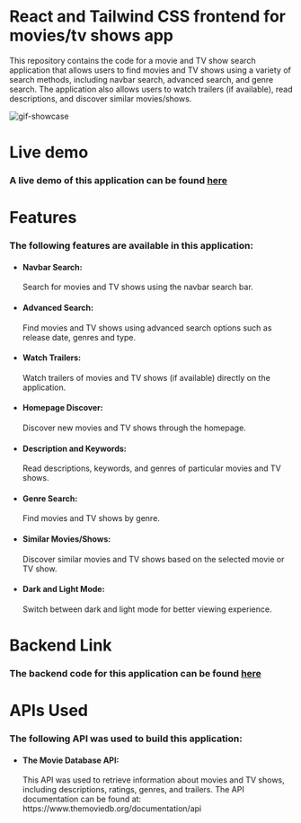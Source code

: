# React and Tailwind CSS frontend for movies/tv shows app
This repository contains the code for a movie and TV show search application that allows users to find movies and TV shows using a variety of search methods, including navbar search, advanced search, and genre search. The application also allows users to watch trailers (if available), read descriptions, and discover similar movies/shows.


![gif-showcase](https://user-images.githubusercontent.com/105585380/229607443-9e1dcc42-ec08-49fd-bbe3-7bc600ad29e1.gif)



# Live demo
### A live demo of this application can be found <a href="https://musical-torrone-915153.netlify.app">here</a> 

# Features
### The following features are available in this application:
<ul>
  <li><h4>Navbar Search:</h4> Search for movies and TV shows using the navbar search bar.</li>
  <li><h4>Advanced Search:</h4> Find movies and TV shows using advanced search options such as release date, genres and type.</li>
  <li><h4>Watch Trailers:</h4> Watch trailers of movies and TV shows (if available) directly on the application.</li>
  <li><h4>Homepage Discover:</h4>Discover new movies and TV shows through the homepage.</li>
  <li><h4>Description and Keywords:</h4>Read descriptions, keywords, and genres of particular movies and TV shows.</li>
  <li><h4>Genre Search:</h4>Find movies and TV shows by genre.</li>
  <li><h4>Similar Movies/Shows:</h4>Discover similar movies and TV shows based on the selected movie or TV show.</li>
  <li><h4>Dark and Light Mode:</h4>Switch between dark and light mode for better viewing experience.</li>

  
</ul>

# Backend Link
### The backend code for this application can be found <a href="https://github.com/K-Sikora/apimovies-backend">here</a> 

# APIs Used
### The following API was used to build this application:
<ul>
  <li><h4>The Movie Database API:</h4> This API was used to retrieve information about movies and TV shows, including descriptions, ratings, genres, and trailers. The API documentation can be found at: https://www.themoviedb.org/documentation/api</li>
</ul>
